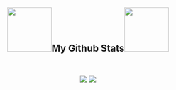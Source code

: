 <h2 align="center">
  <img src="https://64.media.tumblr.com/4860c555abd763e07d6b3a87f7a9e563/tumblr_mqyh31ZHgA1qfx4ibo1_500.gifv" width="100">My Github Stats<img src="https://64.media.tumblr.com/4860c555abd763e07d6b3a87f7a9e563/tumblr_mqyh31ZHgA1qfx4ibo1_500.gifv" width="100">
</h2>
 
<br>

<p align = "center">
  <img  src = "https://github-readme-stats.vercel.app/api?username=Jahysama&show_icons=true&show_icons=true&title_color=fff&icon_color=79ff97&text_color=9f9f9f&bg_color=151515&line_height=27">
  <img src = "https://github-readme-stats.vercel.app/api/top-langs/?username=Jahysama&hide=ruby, html&show_icons=true&title_color=fff&icon_color=79ff97&text_color=9f9f9f&bg_color=151515">
</p>
